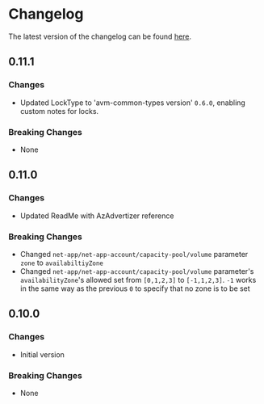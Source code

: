 # Changelog

The latest version of the changelog can be found [here](https://github.com/Azure/bicep-registry-modules/blob/main/avm/res/net-app/net-app-account/CHANGELOG.md).

## 0.11.1

### Changes

- Updated LockType to 'avm-common-types version' `0.6.0`, enabling custom notes for locks.

### Breaking Changes

- None

## 0.11.0

### Changes

- Updated ReadMe with AzAdvertizer reference

### Breaking Changes

- Changed `net-app/net-app-account/capacity-pool/volume` parameter `zone` to `availabiltiyZone`
- Changed `net-app/net-app-account/capacity-pool/volume` parameter's `availabilityZone`'s allowed set from `[0,1,2,3]` to `[-1,1,2,3]`. `-1` works in the same way as the previous `0` to specify that no zone is to be set

## 0.10.0

### Changes

- Initial version

### Breaking Changes

- None
